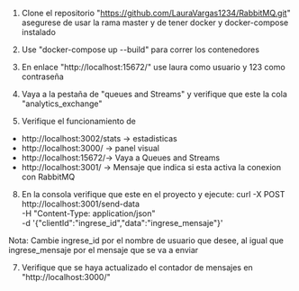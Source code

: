 1. Clone el repositorio "https://github.com/LauraVargas1234/RabbitMQ.git"
asegurese de usar la rama master y de tener docker y docker-compose instalado 

2. Use "docker-compose up --build" para correr los contenedores

4. En enlace "http://localhost:15672/" use laura como usuario y 123 como contraseña
   
6. Vaya a la pestaña de "queues and Streams" y verifique que este la cola "analytics_exchange"

7. Verifique el funcionamiento de 
- http://localhost:3002/stats -> estadisticas
- http://localhost:3000/ -> panel visual
- http://localhost:15672/-> Vaya a Queues and Streams 
- http://localhost:3001/ -> Mensaje que indica si esta activa la conexion con RabbitMQ

8. En la consola verifique que este en el proyecto y ejecute:
   curl -X POST http://localhost:3001/send-data \
  -H "Content-Type: application/json" \
  -d '{"clientId":"ingrese_id","data":"ingrese_mensaje"}' 

Nota: Cambie ingrese_id por el nombre de usuario que desee, al igual que ingrese_mensaje por el mensaje que se va a enviar

7. Verifique que se haya actualizado el contador de mensajes en "http://localhost:3000/"
